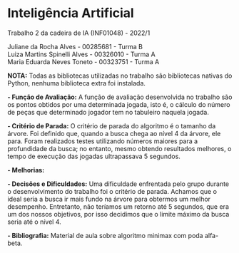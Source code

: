 # Inteligência Artificial
Trabalho 2 da cadeira de IA (INF01048) - 2022/1

Juliane da Rocha Alves - 00285681 - Turma B  
Luiza Martins Spinelli Alves - 00326010 - Turma A  
Maria Eduarda Neves Toneto - 00323751 - Turma A  


**NOTA:** Todas as bibliotecas utilizadas no trabalho são bibliotecas nativas do Python, nenhuma biblioteca extra foi instalada.

**- Função de Avaliação:**
    A função de avaliação desenvolvida no trabalho são os pontos obtidos por uma determinada jogada, isto é, o cálculo do número de peças que determinado jogador tem no tabuleiro naquela jogada.

**- Critério de Parada:**
    O critério de parada do algoritmo é o tamanho da árvore. Foi definido que, quando a busca chega ao nível 4 da árvore, ele para. Foram realizados testes utilizando números maiores para a profundidade da busca; no entanto, mesmo obtendo resultados melhores, o tempo de execução das jogadas ultrapassava 5 segundos.

**- Melhorias:**

**- Decisões e Dificuldades:**
    Uma dificuldade enfrentada pelo grupo durante o desenvolvimento do trabalho foi o critério de parada. Achamos que o ideal seria a busca ir mais fundo na árvore para obtermos um melhor desempenho. Entretanto, não teríamos um retorno até 5 segundos, que era um dos nossos objetivos, por isso decidimos que o limite máximo da busca seria até o nível 4. 

**- Bibliografia:**
    Material de aula sobre algoritmo minimax com poda alfa-beta.
